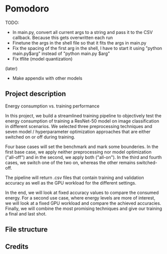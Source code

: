 # Pomodoro

TODO: 

* In main.py, convert all current args to a string and pass it to the CSV callback. Because this gets overwritten each run
* Finetune the args in the shell file so that it fits the args in main.py
* Fix the spacing of the first arg in the shell, I have to start it using "python main.py$arg" instead of "python main.py $arg"
* Fix tflite (model quantization)

(later) 
* Make appendix with other models

## Project description

Energy consumption vs. training performance

In this project, we build a streamlined training pipeline to objectively test the energy consumption of training a ResNet-50 model on image classification in different scenarios. We selected three preprocessing techniques and seven model / hyperparameter optimization approaches that are either switched on or off during training.

Four base cases will set the benchmark and mark some bounderies. In the first base case, we apply neither preprocessing nor model optimization ("all-off") and in the second, we apply both ("all-on"). In the third and fourth cases, we switch one of the two on, whereas the other remains switched-off.

The pipeline will return .csv files that contain training and validation accuracy as well as the GPU workload for the different settings.

In the end, we will look at fixed accuracy values to compare the consumed energy. For a second use case, where energy levels are more of interest, we will look at a fixed GPU workload and compare the achieved accuracies. Finally, we will combine the most promising techniques and give our training a final and last shot.

## File structure

## Credits
